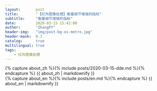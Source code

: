 ```yaml
---
layout:       post
title:        "【红外图像处理】衡量细节增强的指标"
subtitle:     "衡量细节增强的指标"
date:         2020-03-15 15:42:00
author:       "ZhangPY"
header-img:   "img/post-bg-os-metro.jpg"
header-mask:  0.3
catalog:      true
multilingual: true
tags:
    - 红外图像处理
---
```


<!-- Chinese Version -->
<div class="zh post-container">
    {% capture about_zh %}{% include posts/2020-03-15-dde.md %}{% endcapture %}
    {{ about_zh | markdownify }}
</div>

<!-- English Version -->
<div class="en post-container">
    {% capture about_en %}{% include posts/en.md %}{% endcapture %}
    {{ about_en | markdownify }}
</div>
